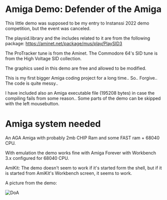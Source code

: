 # Amiga Demo: Defender of the Amiga
This little demo was supposed to be my entry to Instanssi 2022 demo competition, but the event was canceled.

The playsid.library and the includes related to it are from the following package:
https://aminet.net/package/mus/play/PlaySID3

The ProTracker tune is from the Aminet.
The Commodore 64's SID tune is from the High Voltage SID collection.

The graphics used in this demo are free and allowed to be modified.

This is my first bigger Amiga coding project for a long time.. So.. Forgive.. The code is quite messy..

I have included also an Amiga executable file (195208 bytes) in case the compiling fails from some reason.. Some parts of the demo can be skipped with the left mousebutton.

# Amiga system needed

An AGA Amiga with probably 2mb CHIP Ram and some FAST ram + 68040 CPU.

With emulation the demo works fine with Amiga Forever with Workbench 3.x configured for 68040 CPU.

AmiKit: The demo doesn't seem to work if it's started form the shell, but if it is started from AmiKit's Workbench screen, it seems to work.

A picture from the demo:

![DoA](https://user-images.githubusercontent.com/61118857/158078846-f898935f-8d35-4576-8aa6-7936b896ebb0.jpg)


